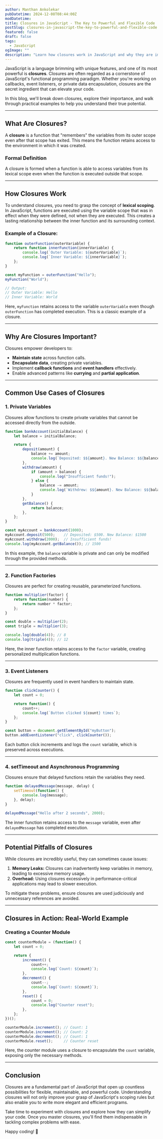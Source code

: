 ```yaml
---
author: Manthan Ankolekar
pubDatetime: 2024-12-08T08:44:00Z
modDatetime: 
title: Closures in JavaScript - The Key to Powerful and Flexible Code
postSlug: closures-in-javascript-the-key-to-powerful-and-flexible-code
featured: false
draft: false
tags:
  - JavaScript
ogImage: ""
description: "Learn how closures work in JavaScript and why they are important. Explore practical examples of closures in action and discover how they can enhance your code."
---
```


JavaScript is a language brimming with unique features, and one of its most powerful is **closures**. Closures are often regarded as a cornerstone of JavaScript's functional programming paradigm. Whether you're working on callbacks, event listeners, or private data encapsulation, closures are the secret ingredient that can elevate your code.

In this blog, we'll break down closures, explore their importance, and walk through practical examples to help you understand their true potential.

---

## **What Are Closures?**

A **closure** is a function that "remembers" the variables from its outer scope even after that scope has exited. This means the function retains access to the environment in which it was created.

### **Formal Definition**

A closure is formed when a function is able to access variables from its lexical scope even when the function is executed outside that scope.

---

## **How Closures Work**

To understand closures, you need to grasp the concept of **lexical scoping**. In JavaScript, functions are executed using the variable scope that was in effect when they were defined, not when they are executed. This creates a lasting relationship between the inner function and its surrounding context.

### **Example of a Closure:**

```javascript
function outerFunction(outerVariable) {
    return function innerFunction(innerVariable) {
        console.log(`Outer Variable: ${outerVariable}`);
        console.log(`Inner Variable: ${innerVariable}`);
    };
}

const myFunction = outerFunction("Hello");
myFunction("World");

// Output:
// Outer Variable: Hello
// Inner Variable: World
```

Here, `myFunction` retains access to the variable `outerVariable` even though `outerFunction` has completed execution. This is a classic example of a closure.

---

## **Why Are Closures Important?**

Closures empower developers to:

- **Maintain state** across function calls.
- **Encapsulate data**, creating private variables.
- Implement **callback functions** and **event handlers** effectively.
- Enable advanced patterns like **currying** and **partial application**.

---

## **Common Use Cases of Closures**

### **1. Private Variables**

Closures allow functions to create private variables that cannot be accessed directly from the outside.

```javascript
function bankAccount(initialBalance) {
    let balance = initialBalance;

    return {
        deposit(amount) {
            balance += amount;
            console.log(`Deposited: $${amount}. New Balance: $${balance}`);
        },
        withdraw(amount) {
            if (amount > balance) {
                console.log("Insufficient funds!");
            } else {
                balance -= amount;
                console.log(`Withdrew: $${amount}. New Balance: $${balance}`);
            }
        },
        getBalance() {
            return balance;
        },
    };
}

const myAccount = bankAccount(1000);
myAccount.deposit(500);    // Deposited: $500. New Balance: $1500
myAccount.withdraw(2000);  // Insufficient funds!
console.log(myAccount.getBalance()); // 1500
```

In this example, the `balance` variable is private and can only be modified through the provided methods.

---

### **2. Function Factories**

Closures are perfect for creating reusable, parameterized functions.

```javascript
function multiplier(factor) {
    return function(number) {
        return number * factor;
    };
}

const double = multiplier(2);
const triple = multiplier(3);

console.log(double(4)); // 8
console.log(triple(4)); // 12
```

Here, the inner function retains access to the `factor` variable, creating personalized multiplication functions.

---

### **3. Event Listeners**

Closures are frequently used in event handlers to maintain state.

```javascript
function clickCounter() {
    let count = 0;

    return function() {
        count++;
        console.log(`Button clicked ${count} times`);
    };
}

const button = document.getElementById("myButton");
button.addEventListener("click", clickCounter());
```

Each button click increments and logs the `count` variable, which is preserved across executions.

---

### **4. setTimeout and Asynchronous Programming**

Closures ensure that delayed functions retain the variables they need.

```javascript
function delayedMessage(message, delay) {
    setTimeout(function() {
        console.log(message);
    }, delay);
}

delayedMessage("Hello after 2 seconds", 2000);
```

The inner function retains access to the `message` variable, even after `delayedMessage` has completed execution.

---

## **Potential Pitfalls of Closures**

While closures are incredibly useful, they can sometimes cause issues:

1. **Memory Leaks:** Closures can inadvertently keep variables in memory, leading to excessive memory usage.
2. **Overhead:** Using closures excessively in performance-critical applications may lead to slower execution.

To mitigate these problems, ensure closures are used judiciously and unnecessary references are avoided.

---

## **Closures in Action: Real-World Example**

### **Creating a Counter Module**

```javascript
const counterModule = (function() {
    let count = 0;

    return {
        increment() {
            count++;
            console.log(`Count: ${count}`);
        },
        decrement() {
            count--;
            console.log(`Count: ${count}`);
        },
        reset() {
            count = 0;
            console.log("Counter reset");
        },
    };
})();

counterModule.increment(); // Count: 1
counterModule.increment(); // Count: 2
counterModule.decrement(); // Count: 1
counterModule.reset();     // Counter reset
```

Here, the counter module uses a closure to encapsulate the `count` variable, exposing only the necessary methods.

---

## **Conclusion**

Closures are a fundamental part of JavaScript that open up countless possibilities for flexible, maintainable, and powerful code. Understanding closures will not only improve your grasp of JavaScript's scoping rules but also enable you to write more elegant and efficient programs.

Take time to experiment with closures and explore how they can simplify your code. Once you master closures, you'll find them indispensable in tackling complex problems with ease.

Happy coding! 🚀
